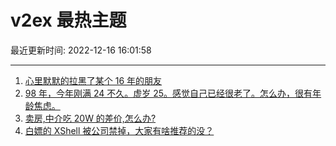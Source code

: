 # v2ex 最热主题

最近更新时间: 2022-12-16 16:01:58

--- 
1. [心里默默的拉黑了某个 16 年的朋友](https://www.v2ex.com/t/902851) 
2. [98 年，今年刚满 24 不久。虚岁 25。感觉自己已经很老了。怎么办，很有年龄焦虑。](https://www.v2ex.com/t/902854) 
3. [卖房,中介吃 20W 的差价,怎么办?](https://www.v2ex.com/t/902863) 
4. [白嫖的 XShell 被公司禁掉，大家有啥推荐的没？](https://www.v2ex.com/t/902860) 
